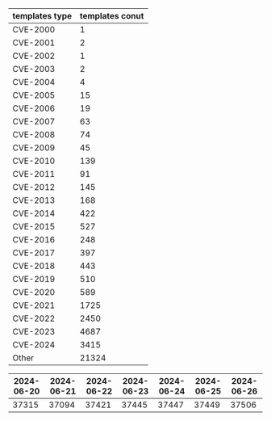| templates type | templates conut | 
| --- | --- | 
| CVE-2000 | 1 |
| CVE-2001 | 2 |
| CVE-2002 | 1 |
| CVE-2003 | 2 |
| CVE-2004 | 4 |
| CVE-2005 | 15 |
| CVE-2006 | 19 |
| CVE-2007 | 63 |
| CVE-2008 | 74 |
| CVE-2009 | 45 |
| CVE-2010 | 139 |
| CVE-2011 | 91 |
| CVE-2012 | 145 |
| CVE-2013 | 168 |
| CVE-2014 | 422 |
| CVE-2015 | 527 |
| CVE-2016 | 248 |
| CVE-2017 | 397 |
| CVE-2018 | 443 |
| CVE-2019 | 510 |
| CVE-2020 | 589 |
| CVE-2021 | 1725 |
| CVE-2022 | 2450 |
| CVE-2023 | 4687 |
| CVE-2024 | 3415 |
| Other | 21324 |


|2024-06-20 | 2024-06-21 | 2024-06-22 | 2024-06-23 | 2024-06-24 | 2024-06-25 | 2024-06-26|
|--- | ------ | ------ | ------ | ------ | ------ | ---|
|37315 | 37094 | 37421 | 37445 | 37447 | 37449 | 37506|
